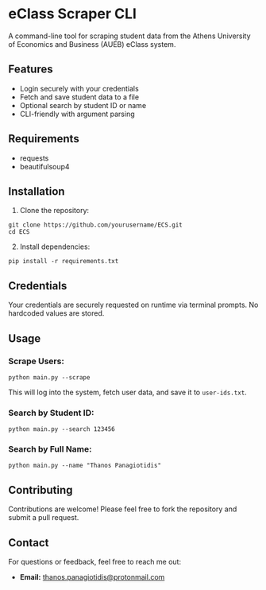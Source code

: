 # eClass Scraper CLI
A command-line tool for scraping student data from the Athens University of Economics and Business (AUEB) eClass system.

## Features
* Login securely with your credentials
* Fetch and save student data to a file
* Optional search by student ID or name
* CLI-friendly with argument parsing

## Requirements
* requests
* beautifulsoup4

## Installation
1. Clone the repository:

```
git clone https://github.com/yourusername/ECS.git
cd ECS
```

2. Install dependencies:

```
pip install -r requirements.txt
```

## Credentials
Your credentials are securely requested on runtime via terminal prompts. No hardcoded values are stored.

## Usage
### Scrape Users:
```
python main.py --scrape
```
This will log into the system, fetch user data, and save it to ```user-ids.txt```.

### Search by Student ID:
```
python main.py --search 123456
```

### Search by Full Name:
```
python main.py --name "Thanos Panagiotidis"
```

## Contributing
Contributions are welcome! Please feel free to fork the repository and submit a pull request.

## Contact
For questions or feedback, feel free to reach me out:
* **Email:** thanos.panagiotidis@protonmail.com
